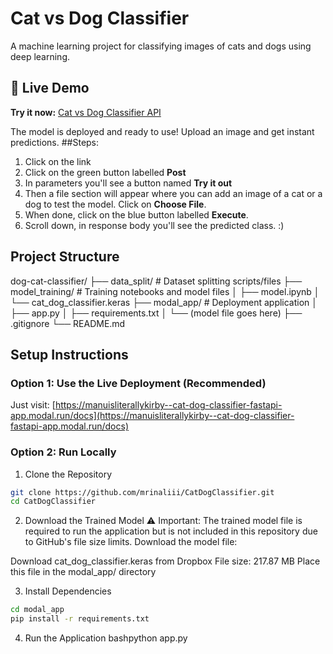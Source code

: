 # Cat vs Dog Classifier

A machine learning project for classifying images of cats and dogs using deep learning.

## 🚀 Live Demo
**Try it now:** [Cat vs Dog Classifier API](https://manuisliterallykirby--cat-dog-classifier-fastapi-app.modal.run/docs)

The model is deployed and ready to use! Upload an image and get instant predictions.
##Steps:
1) Click on the link
2) Click on the green button labelled **Post**
3) In parameters you'll see a button named **Try it out**
4) Then a file section will appear where you can add an image of a cat or a dog to test the model. Click on **Choose File**.
5) When done, click on the blue button labelled **Execute**.
6) Scroll down, in response body you'll see the predicted class. :)

## Project Structure
dog-cat-classifier/
├── data_split/          # Dataset splitting scripts/files
├── model_training/      # Training notebooks and model files
│   ├── model.ipynb
│   └── cat_dog_classifier.keras
├── modal_app/          # Deployment application
│   ├── app.py
│   ├── requirements.txt
│   └── (model file goes here)
├── .gitignore
└── README.md

## Setup Instructions

### Option 1: Use the Live Deployment (Recommended)
Just visit: [https://manuisliterallykirby--cat-dog-classifier-fastapi-app.modal.run/docs](https://manuisliterallykirby--cat-dog-classifier-fastapi-app.modal.run/docs)

### Option 2: Run Locally

1. Clone the Repository
```bash
git clone https://github.com/mrinaliii/CatDogClassifier.git
cd CatDogClassifier
```

2. Download the Trained Model
⚠ Important: The trained model file is required to run the application but is not included in this repository due to GitHub's file size limits.
Download the model file:

Download cat_dog_classifier.keras from Dropbox
File size: 217.87 MB
Place this file in the modal_app/ directory

3. Install Dependencies
```bash
cd modal_app
pip install -r requirements.txt
```

4. Run the Application
bashpython app.py
